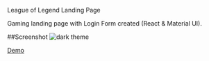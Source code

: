 League of Legend Landing Page


Gaming landing page with Login Form created (React & Material UI).

##Screenshot
![dark theme](https://res.cloudinary.com/dtvqrqyqr/image/upload/v1614480100/screenshots/lol_c6ivda.png)


[Demo](https://muileaguoflegend.netlify.app/ "Demo")
